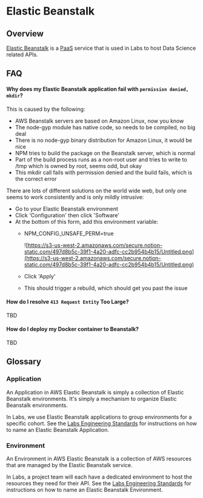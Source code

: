 # Elastic Beanstalk

## Overview

[Elastic Beanstalk](https://aws.amazon.com/elasticbeanstalk/) is a [PaaS](https://en.wikipedia.org/wiki/Platform_as_a_service) service that is used in Labs to host Data Science related APIs.

## FAQ

#### Why does my Elastic Beanstalk application fail with `permission denied, mkdir`?

This is caused by the following:

* AWS Beanstalk servers are based on Amazon Linux, now you know
* The node-gyp module has native code, so needs to be compiled, no big deal
* There is no node-gyp binary distribution for Amazon Linux, it would be nice
* NPM tries to build the package on the Beanstalk server, which is normal
* Part of the build process runs as a non-root user and tries to write to /tmp which is owned by root, seems odd, but okay
* This mkdir call fails with permission denied and the build fails, which is the correct error

There are lots of different solutions on the world wide web, but only one seems to work consistently and is only mildly intrusive:

* Go to your Elastic Beanstalk environment
* Click 'Configuration' then click 'Software'
* At the bottom of this form, add this environment variable:
  * NPM\_CONFIG\_UNSAFE\_PERM=true

    ![https://s3-us-west-2.amazonaws.com/secure.notion-static.com/497d8b5c-39f1-4a20-adfc-cc2b954b4b15/Untitled.png](https://s3-us-west-2.amazonaws.com/secure.notion-static.com/497d8b5c-39f1-4a20-adfc-cc2b954b4b15/Untitled.png)

  * Click 'Apply'
  * This should trigger a rebuild, which should get you past the issue

#### How do I resolve `413 Request Entity` Too Large?

TBD

#### How do I deploy my Docker container to Beanstalk?

TBD

## Glossary

### Application

An Application in AWS Elastic Beanstalk is simply a collection of Elastic Beanstalk environments. It's simply a mechanism to organize Elastic Beanstalk environments.

In Labs, we use Elastic Beanstalk applications to group environments for a specific cohort. See the [Labs Engineering Standards](https://docs.labs.lambdaschool.com/standards/infrastructure/aws#aw-200-resource-naming) for instructions on how to name an Elastic Beanstalk Application.

### Environment

An Environment in AWS Elastic Beanstalk is a collection of AWS resources that are managed by the Elastic Beanstalk service.

In Labs, a project team will each have a dedicated environment to host the resources they need for their API. See the [Labs Engineering Standards](https://docs.labs.lambdaschool.com/standards/infrastructure/aws#aw-200-resource-naming) for instructions on how to name an Elastic Beanstalk Environment.

